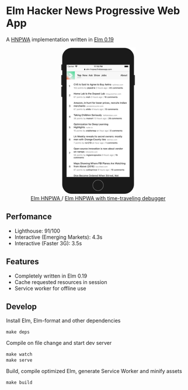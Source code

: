 # Elm Hacker News Progressive Web App
A [HNPWA](https://hnpwa.com) implementation written in [Elm 0.19](http://elm-lang.org)

<p align="center">
    <a href="https://elm-hnpwa.firebaseapp.com" rel="noopener" target="_blank">
        <img alt="Site screenshot" src="elm-mobile.png" height="400">
    <br>
        Elm HNPWA
    </a> /
    <a href="https://elm-hnpwa-debug.firebaseapp.com/" rel="noopener" target="_blank">
        Elm HNPWA with time-traveling debugger
    </a>
</p>

## Perfomance
- Lighthouse: 91/100
- Interactive (Emerging Markets): 4.3s
- Interactive (Faster 3G): 3.5s

## Features
- Completely written in Elm 0.19
- Cache requested resources in session
- Service worker for offline use

## Develop
Install Elm, Elm-format and other dependencies
```
make deps
```
Compile on file change and start dev server 
```
make watch
make serve
```
Build, compile optimized Elm, generate Service Worker and minify assets
```
make build
```
